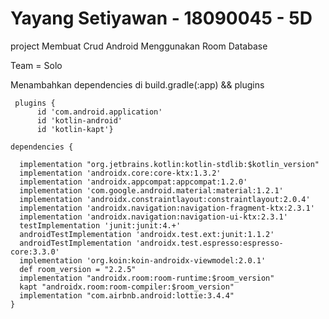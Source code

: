 # Yayang Setiyawan - 18090045 - 5D

project Membuat Crud Android Menggunakan Room Database

Team = Solo

Menambahkan dependencies di build.gradle(:app) && plugins

     plugins {
          id 'com.android.application'
          id 'kotlin-android'
          id 'kotlin-kapt'}
     
    dependencies {

      implementation "org.jetbrains.kotlin:kotlin-stdlib:$kotlin_version"
      implementation 'androidx.core:core-ktx:1.3.2'
      implementation 'androidx.appcompat:appcompat:1.2.0'
      implementation 'com.google.android.material:material:1.2.1'
      implementation 'androidx.constraintlayout:constraintlayout:2.0.4'
      implementation 'androidx.navigation:navigation-fragment-ktx:2.3.1'
      implementation 'androidx.navigation:navigation-ui-ktx:2.3.1'
      testImplementation 'junit:junit:4.+'
      androidTestImplementation 'androidx.test.ext:junit:1.1.2'
      androidTestImplementation 'androidx.test.espresso:espresso-core:3.3.0'
      implementation 'org.koin:koin-androidx-viewmodel:2.0.1'
      def room_version = "2.2.5"
      implementation "androidx.room:room-runtime:$room_version"
      kapt "androidx.room:room-compiler:$room_version"
      implementation "com.airbnb.android:lottie:3.4.4"
    }
